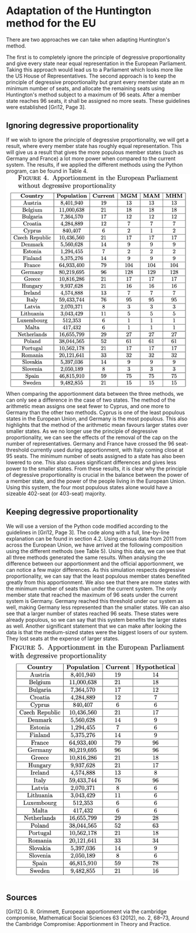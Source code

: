 # Adaptation of the Huntington method for the EU
There are two approaches we can take when adapting Huntington's method. 

The first is to completely ignore the principle of degressive proportionality and give every state near equal representation in the European Parliament. Taking this approach would lead us to a Parliament which looks more like the US House of Representatives. 
The second approach is to keep the principle of degressive proportionality but grant every member state an m minimum number of seats,  and allocate the remaining seats using Huntington's method subject to a maximum of 96 seats. After a member state reaches 96 seats, it shall be assigned no more seats. These guidelines were established [Gri12, Page 3]. 
  
## Ignoring degressive proportionality 
If we wish to ignore the principle of degressive proportionality, we will get a result, where every member state has roughly equal representation. This will give us a result that gives the more populous member states (such as Germany and France) a lot more power when compared to the current system. The results, if we applied the different methods using the Python program, can be found in Table 4. 
![The compositon of the European Parliament ignoring degressive proportionality](tables/wo_deg_prop.png)
When comparing the apportionment data between the three methods, we can only see a difference in the case of two states. The method of the arithmetic mean assigns one seat fewer to Cyprus, and one more to Germany than the other two methods. Cyprus is one of the least populous states in the European Union, and Germany is the most populous. This also highlights that the method of the arithmetic mean favours larger states over smaller states. 
As we no longer use the principle of degressive proportionality, we can see the effects of the removal of the cap on the number of representatives. Germany and France have crossed the 96 seat-threshold currently used during apportionment, with Italy coming close at 95 seats. 
The minimum number of seats assigned to a state has also been lowered to one. This also causes significant differences and gives less power to the smaller states. 
From these results, it is clear why the principle of degressive proportionality is crucial in the balance between the power of a member state, and the power of the people living in the European Union. Using this system, the four most populous states alone would have a sizeable 402-seat (or 403-seat) majority. 

## Keeping degressive proportionality
We will use a version of the Python code modified according to the guidelines in [Gri12, Page 3]. The code along with a full, line-by-line explanation can be found in section 4.2. Using census data from 2011 from across the European Union, we have arrived at the following composition using the different methods (see Table 5). 
Using this data, we can see that all three methods generated the same results. When analysing the difference between our apportionment and the official apportionment, we can notice a few major differences. 
As this simulation respects degressive proportionality, we can say that the least populous member states benefited greatly from this apportionment. We also see that there are more states with the minimum number of seats than under the current system. 
The only member state that reached the maximum of 96 seats under the current system is Germany. Germany reached this threshold under our system as well, making Germany less represented than the smaller states. 
We can also see that a larger number of states reached 96 seats. These states were already populous, so we can say that this system benefits the larger states as well. 
Another significant statement that we can make after looking the data is that the medium-sized states were the biggest losers of our system. They lost seats at the expense of larger states. 
![The compositon of the European Parliament keeping degressive proportionality](tables/w_deg_prop.png)

## Sources
[Gri12] 	G. R. Grimmett, European apportionment via the cambridge compromise, Mathematical Social Sciences 63 (2012), no. 2, 68–73, Around the Cambridge Compromise: Apportionment in Theory and Practice. 